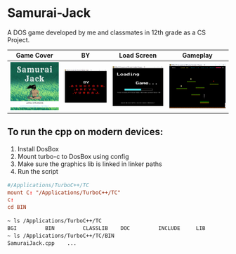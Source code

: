# Samurai-Jack
A DOS game developed by me and classmates in 12th grade as a CS Project.

| Game Cover | BY   | Load Screen   | Gameplay   |
|------------|-------------|-------------|-------------|
| <img src="https://raw.githubusercontent.com/ashu-shukla/Samurai-Jack/main/Images/Game%20Cover.jpg" width="250"> |<img src="https://raw.githubusercontent.com/ashu-shukla/Samurai-Jack/main/Images/By%20Screen.jpg" width="250"> |<img src="https://raw.githubusercontent.com/ashu-shukla/Samurai-Jack/main/Images/Loading%20Screen.jpg" width="250"> |<img src="https://raw.githubusercontent.com/ashu-shukla/Samurai-Jack/main/Images/Gameplay.jpg" width="250"> |


## To run the cpp on modern devices:
  1. Install DosBox
  2. Mount turbo-c to DosBox using config
  3. Make sure the graphics lib is linked in linker paths
  4. Run the script 

```conf
#/Applications/TurboC++/TC
mount C: "/Applications/TurboC++/TC"
c:
cd BIN
```
```bash
~ ls /Applications/TurboC++/TC
BGI         BIN         CLASSLIB    DOC         INCLUDE     LIB         SAMURAI.DAT TC.bat
~ ls /Applications/TurboC++/TC/BIN
SamuraiJack.cpp    ...
```
